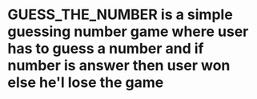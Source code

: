 # GUESS_THE_NUMBER is a simple guessing number game where user has to guess a number and if number is answer then user won else he'l lose the game 
